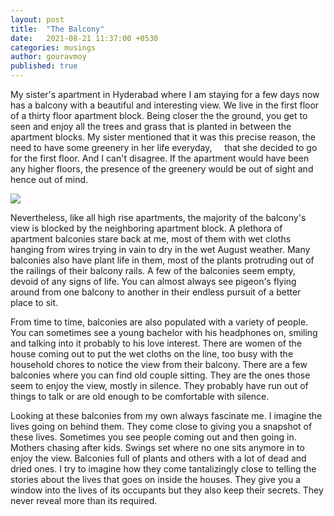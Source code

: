 ```yaml
---
layout: post
title:  "The Balcony"
date:   2021-08-21 11:37:00 +0530
categories: musings
author: gouravmoy
published: true
---
```


My sister's apartment in Hyderabad where I am staying for a few days now has a balcony with a beautiful and interesting view. We live in the first floor of a thirty floor apartment block. Being closer the the ground, you get to seen and enjoy all the trees and grass that is planted in between the apartment blocks. My sister mentioned that it was this precise reason, the need to have some greenery in her life everyday,     that she decided to go for the first floor. And I can't disagree. If the apartment would have been any higher floors, the presence of the greenery would be out of sight and hence out of mind. 

![](/eleanor/assets/images/posts/hyd_2.jpg)

Nevertheless, like all high rise apartments, the majority of the balcony's view is blocked by the neighboring apartment block. A plethora of apartment balconies stare back at me, most of them with wet cloths hanging from wires trying in vain to dry in the wet August weather. Many balconies also have plant life in them, most of the plants protruding out of the railings of their balcony rails. A few of the balconies seem empty, devoid of any signs of life. You can almost always see pigeon's flying around from one balcony to another in their endless pursuit of a better place to sit.

From time to time, balconies are also populated with a variety of people. You can sometimes see a young bachelor with his headphones on, smiling and talking into it probably to his love interest. There are women of the house coming out to put the wet cloths on the line, too busy with the household chores to notice the view from their balcony. There are a few balconies where you can find old couple sitting. They are the ones those seem to enjoy the view, mostly in silence. They probably have run out of things to talk or are  old enough to be comfortable with silence. 

Looking at these balconies from my own always fascinate me. I imagine the lives going on behind them. They come close to giving you a snapshot of these lives. Sometimes you see people coming out and then going in. Mothers chasing after kids. Swings set where no one sits anymore in to enjoy the view. Balconies full of plants and others with a lot of dead and dried ones. I try to imagine how they come tantalizingly close to telling the stories about the lives that goes on inside the houses. They give you a window into the lives of its occupants but they also keep their secrets. They never reveal more than its required.